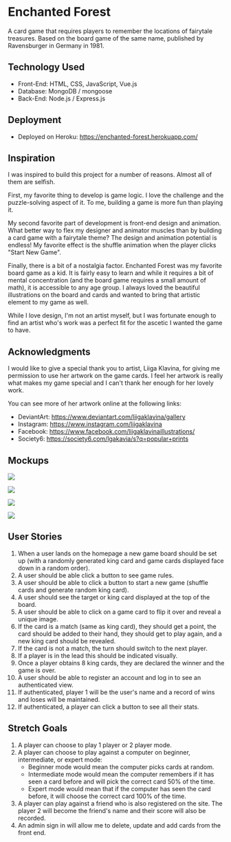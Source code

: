 # Enchanted Forest

A card game that requires players to remember the locations of fairytale treasures. Based on the board game of the same name, published by Ravensburger in Germany in 1981.

## Technology Used

* Front-End: HTML, CSS, JavaScript, Vue.js
* Database: MongoDB / mongoose
* Back-End: Node.js / Express.js

## Deployment

* Deployed on Heroku: https://enchanted-forest.herokuapp.com/

## Inspiration

I was inspired to build this project for a number of reasons. Almost all of them are selfish.

First, my favorite thing to develop is game logic. I love the challenge and the puzzle-solving aspect of it. To me, building a game is more fun than playing it.

My second favorite part of development is front-end design and animation. What better way to flex my designer and animator muscles than by building a card game with a fairytale theme? The design and animation potential is endless! My favorite effect is the shuffle animation when the player clicks "Start New Game".

Finally, there is a bit of a nostalgia factor. Enchanted Forest was my favorite board game as a kid. It is fairly easy to learn and while it requires a bit of mental concentration (and the board game requires a small amount of math), it is accessible to any age group. I always loved the beautiful illustrations on the board and cards and wanted to bring that artistic element to my game as well.

While I love design, I'm not an artist myself, but I was fortunate enough to find an artist who's work was a perfect fit for the ascetic I wanted the game to have.

## Acknowledgments

I would like to give a special thank you to artist, Liiga Klavina, for giving me permission to use her artwork on the game cards. I feel her artwork is really what makes my game special and I can't thank her enough for her lovely work.

You can see more of her artwork online at the following links:

* DeviantArt: https://www.deviantart.com/liigaklavina/gallery
* Instagram: https://www.instagram.com/liigaklavina
* Facebook: https://www.facebook.com/liigaklavinaillustrations/
* Society6: https://society6.com/lgakavia/s?q=popular+prints

## Mockups

![](public/mockups/game.jpg)

![](public/mockups/match.jpg)

![](public/mockups/no-match.jpg)

![](public/mockups/rules.jpg)

## User Stories

1. When a user lands on the homepage a new game board should be set up (with a randomly generated king card and game cards displayed face down in a random order).
2. A user should be able click a button to see game rules.
3. A user should be able to click a button to start a new game (shuffle cards and generate random king card).
3. A user should see the target or king card displayed at the top of the board.
4. A user should be able to click on a game card to flip it over and reveal a unique image.
5. If the card is a match (same as king card), they should get a point, the card should be added to their hand, they should get to play again, and a new king card should be revealed.
6. If the card is not a match, the turn should switch to the next player.
7. If a player is in the lead this should be indicated visually.
8. Once a player obtains 8 king cards, they are declared the winner and the game is over.
9. A user should be able to register an account and log in to see an authenticated view.
10. If authenticated, player 1 will be the user's name and a record of wins and loses will be maintained.
11. If authenticated, a player can click a button to see all their stats.

## Stretch Goals

1. A player can choose to play 1 player or 2 player mode.
2. A player can choose to play against a computer on beginner, intermediate, or expert mode:
	* Beginner mode would mean the computer picks cards at random.
	* Intermediate mode would mean the computer remembers if it has seen a card before and will pick the correct card 50% of the time.
	* Expert mode would mean that if the computer has seen the card before, it will choose the correct card 100% of the time.
3. A player can play against a friend who is also registered on the site. The player 2 will become the friend's name and their score will also be recorded.
4. An admin sign in will allow me to delete, update and add cards from the front end. 	
